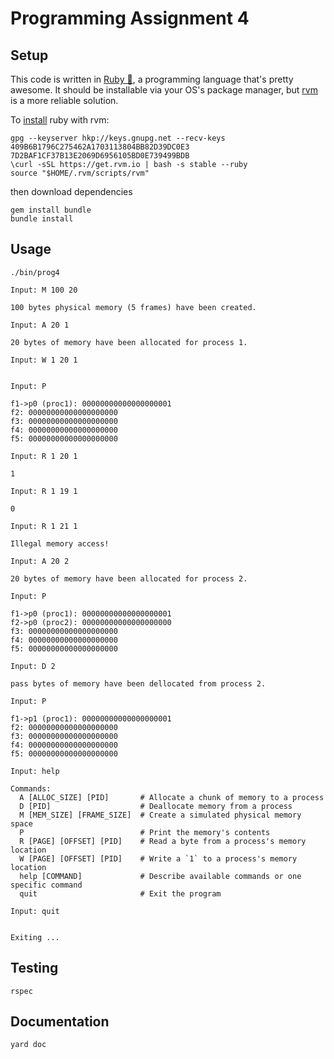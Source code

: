 # Programming Assignment 4

## Setup

This code is written in [Ruby 💎](https://www.ruby-lang.org/en/), a programming
language that's pretty awesome. It should be installable via your OS's package
manager, but [rvm](https://rvm.io/) is a more reliable solution.

To [install](https://rvm.io/rvm/install) ruby with rvm:

```
gpg --keyserver hkp://keys.gnupg.net --recv-keys 409B6B1796C275462A1703113804BB82D39DC0E3 7D2BAF1CF37B13E2069D6956105BD0E739499BDB
\curl -sSL https://get.rvm.io | bash -s stable --ruby
source "$HOME/.rvm/scripts/rvm"
```

then download dependencies

```
gem install bundle
bundle install
```

## Usage

```
./bin/prog4

Input: M 100 20

100 bytes physical memory (5 frames) have been created.

Input: A 20 1

20 bytes of memory have been allocated for process 1.

Input: W 1 20 1


Input: P

f1->p0 (proc1): 00000000000000000001
f2: 00000000000000000000
f3: 00000000000000000000
f4: 00000000000000000000
f5: 00000000000000000000

Input: R 1 20 1

1

Input: R 1 19 1

0

Input: R 1 21 1

Illegal memory access!

Input: A 20 2

20 bytes of memory have been allocated for process 2.

Input: P

f1->p0 (proc1): 00000000000000000001
f2->p0 (proc2): 00000000000000000000
f3: 00000000000000000000
f4: 00000000000000000000
f5: 00000000000000000000

Input: D 2

pass bytes of memory have been dellocated from process 2.

Input: P

f1->p1 (proc1): 00000000000000000001
f2: 00000000000000000000
f3: 00000000000000000000
f4: 00000000000000000000
f5: 00000000000000000000

Input: help

Commands:
  A [ALLOC_SIZE] [PID]       # Allocate a chunk of memory to a process
  D [PID]                    # Deallocate memory from a process
  M [MEM_SIZE] [FRAME_SIZE]  # Create a simulated physical memory space
  P                          # Print the memory's contents
  R [PAGE] [OFFSET] [PID]    # Read a byte from a process's memory location
  W [PAGE] [OFFSET] [PID]    # Write a `1` to a process's memory location
  help [COMMAND]             # Describe available commands or one specific command
  quit                       # Exit the program

Input: quit


Exiting ...
```

## Testing

```
rspec
```

## Documentation

```
yard doc
```
